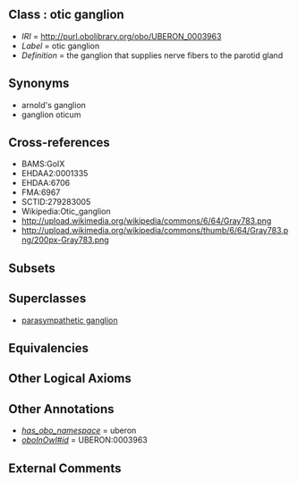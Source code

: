 
## Class : otic ganglion

 * *IRI* = http://purl.obolibrary.org/obo/UBERON_0003963
 * *Label* = otic ganglion
 * *Definition* = the ganglion that supplies nerve fibers to the parotid gland

## Synonyms

 * arnold's ganglion
 * ganglion oticum

## Cross-references

 * BAMS:GoIX
 * EHDAA2:0001335
 * EHDAA:6706
 * FMA:6967
 * SCTID:279283005
 * Wikipedia:Otic_ganglion
 * http://upload.wikimedia.org/wikipedia/commons/6/64/Gray783.png
 * http://upload.wikimedia.org/wikipedia/commons/thumb/6/64/Gray783.png/200px-Gray783.png

## Subsets


## Superclasses

 * [parasympathetic ganglion](../../UBERON/08/UBERON_0001808.md)

## Equivalencies


## Other Logical Axioms


## Other Annotations

 * *[has_obo_namespace](../../ce/oboInOwl#hasOBONamespace.md)* = uberon
 * *[oboInOwl#id](../../id/oboInOwl#id.md)* = UBERON:0003963

## External Comments


